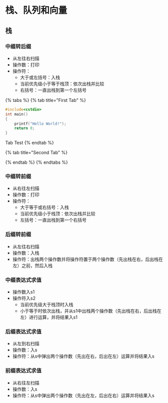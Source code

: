 # 栈、队列和向量

## 栈

### 中缀转后缀

* 从左往右扫描
* 操作数：打印
* 操作符：
  * 大于或左括号：入栈
  * 当前优先级小于等于栈顶：依次出栈并比较
  * 右括号：一直出栈到第一个左括号

{% tabs %}
{% tab title="First Tab" %}
```cpp
#include<cstdio>
int main()
{
    printf("Hello World!");
    return 0;
}
```

Tab Test
{% endtab %}

{% tab title="Second Tab" %}

{% endtab %}
{% endtabs %}

### 中缀转前缀

* 从右往左扫描
* 操作数：打印
* 操作符：
  * 大于等于或右括号：入栈
  * 当前优先级小于栈顶：依次出栈并比较
  * 左括号：一直出栈到第一个右括号

### 后缀转前缀

* 从左往右扫描
* 操作数：入栈
* 操作符：出栈两个操作数并将操作符置于两个操作数（先出栈在右，后出栈在左）之前，然后入栈

### 中缀表达式求值

* 操作数入s1
* 操作符入s2
  * 当前优先级大于栈顶时入栈
  * 小于等于时依次出栈，并从s1中出栈两个操作数（先出栈在右，后出栈在左）进行运算，并将结果入s1

### 后缀表达式求值

* 从左到右扫描
* 操作数：入s
* 操作符：从s中弹出两个操作数（先出在右，后出在左）运算并将结果入s

### 前缀表达式求值

* 从右往左扫描
* 操作数：入s
* 操作符：从s中弹出两个操作数（先出在左，后出在右）运算并将结果入s

